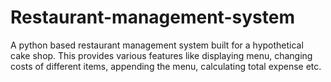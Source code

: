 # Restaurant-management-system
A python based restaurant management system built for a hypothetical cake shop. This provides various features like displaying menu, changing costs of different items, appending the menu, calculating total expense etc.
